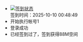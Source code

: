 - [![签到状态](https://github.com/womade/Cloud189-Actions/actions/workflows/main.yml/badge.svg?branch=main)](https://github.com/womade/Cloud189-Actions/actions/workflows/main.yml) <br> 签到时间：2025-10-10 00:48:49
- 开始执行帐号1
- 登录成功
- 已经签到过了，签到获得88M空间
